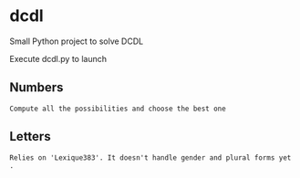 # dcdl
Small Python project to solve DCDL

Execute dcdl.py to launch

## Numbers
	Compute all the possibilities and choose the best one

## Letters 
	Relies on 'Lexique383'. It doesn't handle gender and plural forms yet .